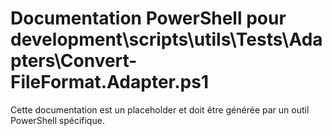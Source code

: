# Documentation PowerShell pour development\scripts\utils\Tests\Adapters\Convert-FileFormat.Adapter.ps1

Cette documentation est un placeholder et doit être générée par un outil PowerShell spécifique.
